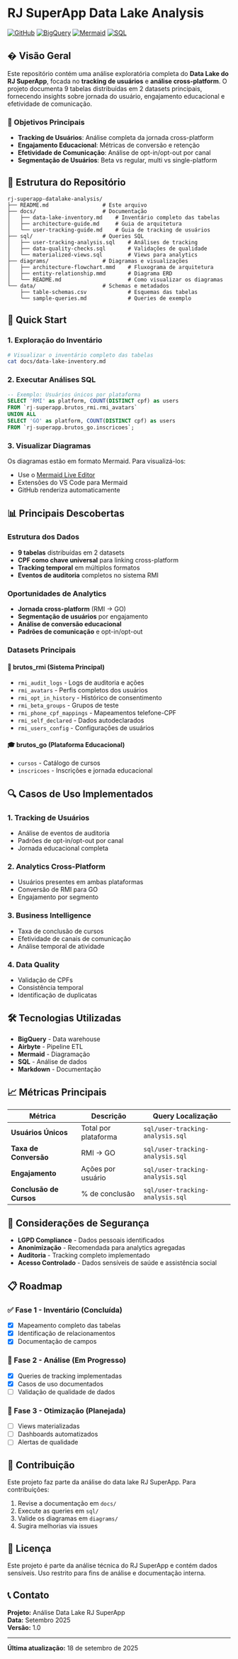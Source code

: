 # RJ SuperApp Data Lake Analysis

[![GitHub](https://img.shields.io/badge/GitHub-Repository-blue)](https://github.com/username/rj-superapp-datalake-analysis)
[![BigQuery](https://img.shields.io/badge/BigQuery-Data%20Warehouse-orange)](https://cloud.google.com/bigquery)
[![Mermaid](https://img.shields.io/badge/Mermaid-Diagrams-green)](https://mermaid-js.github.io/mermaid/)
[![SQL](https://img.shields.io/badge/SQL-Analysis-red)](https://cloud.google.com/bigquery/docs/reference/standard-sql)

## � Visão Geral

Este repositório contém uma análise exploratória completa do **Data Lake do RJ SuperApp**, focada no **tracking de usuários** e **análise cross-platform**. O projeto documenta 9 tabelas distribuídas em 2 datasets principais, fornecendo insights sobre jornada do usuário, engajamento educacional e efetividade de comunicação.

### 🎯 Objetivos Principais
- **Tracking de Usuários**: Análise completa da jornada cross-platform
- **Engajamento Educacional**: Métricas de conversão e retenção
- **Efetividade de Comunicação**: Análise de opt-in/opt-out por canal
- **Segmentação de Usuários**: Beta vs regular, multi vs single-platform

## 📁 Estrutura do Repositório

```
rj-superapp-datalake-analysis/
├── README.md                 # Este arquivo
├── docs/                     # Documentação
│   ├── data-lake-inventory.md    # Inventário completo das tabelas
│   ├── architecture-guide.md     # Guia de arquitetura
│   └── user-tracking-guide.md    # Guia de tracking de usuários
├── sql/                      # Queries SQL
│   ├── user-tracking-analysis.sql    # Análises de tracking
│   ├── data-quality-checks.sql       # Validações de qualidade
│   └── materialized-views.sql        # Views para analytics
├── diagrams/                 # Diagramas e visualizações
│   ├── architecture-flowchart.mmd    # Fluxograma de arquitetura
│   ├── entity-relationship.mmd       # Diagrama ERD
│   └── README.md                     # Como visualizar os diagramas
└── data/                     # Schemas e metadados
    ├── table-schemas.csv             # Esquemas das tabelas
    └── sample-queries.md             # Queries de exemplo
```

## 🚀 Quick Start

### 1. Exploração do Inventário
```bash
# Visualizar o inventário completo das tabelas
cat docs/data-lake-inventory.md
```

### 2. Executar Análises SQL
```sql
-- Exemplo: Usuários únicos por plataforma
SELECT 'RMI' as platform, COUNT(DISTINCT cpf) as users
FROM `rj-superapp.brutos_rmi.rmi_avatars`
UNION ALL
SELECT 'GO' as platform, COUNT(DISTINCT cpf) as users  
FROM `rj-superapp.brutos_go.inscricoes`;
```

### 3. Visualizar Diagramas
Os diagramas estão em formato Mermaid. Para visualizá-los:
- Use o [Mermaid Live Editor](https://mermaid.live/)
- Extensões do VS Code para Mermaid
- GitHub renderiza automaticamente

## 📊 Principais Descobertas

### Estrutura dos Dados
- **9 tabelas** distribuídas em 2 datasets
- **CPF como chave universal** para linking cross-platform
- **Tracking temporal** em múltiplos formatos
- **Eventos de auditoria** completos no sistema RMI

### Oportunidades de Analytics
- **Jornada cross-platform** (RMI → GO)
- **Segmentação de usuários** por engajamento
- **Análise de conversão educacional**
- **Padrões de comunicação** e opt-in/opt-out

### Datasets Principais

#### 🔧 brutos_rmi (Sistema Principal)
- `rmi_audit_logs` - Logs de auditoria e ações
- `rmi_avatars` - Perfis completos dos usuários
- `rmi_opt_in_history` - Histórico de consentimento
- `rmi_beta_groups` - Grupos de teste
- `rmi_phone_cpf_mappings` - Mapeamentos telefone-CPF
- `rmi_self_declared` - Dados autodeclarados
- `rmi_users_config` - Configurações de usuários

#### 🎓 brutos_go (Plataforma Educacional)
- `cursos` - Catálogo de cursos
- `inscricoes` - Inscrições e jornada educacional

## 🔍 Casos de Uso Implementados

### 1. **Tracking de Usuários**
- Análise de eventos de auditoria
- Padrões de opt-in/opt-out por canal
- Jornada educacional completa

### 2. **Analytics Cross-Platform**
- Usuários presentes em ambas plataformas
- Conversão de RMI para GO
- Engajamento por segmento

### 3. **Business Intelligence**
- Taxa de conclusão de cursos
- Efetividade de canais de comunicação
- Análise temporal de atividade

### 4. **Data Quality**
- Validação de CPFs
- Consistência temporal
- Identificação de duplicatas

## 🛠️ Tecnologias Utilizadas

- **BigQuery** - Data warehouse
- **Airbyte** - Pipeline ETL
- **Mermaid** - Diagramação
- **SQL** - Análise de dados
- **Markdown** - Documentação

## 📈 Métricas Principais

| Métrica | Descrição | Query Localização |
|---------|-----------|-------------------|
| **Usuários Únicos** | Total por plataforma | `sql/user-tracking-analysis.sql` |
| **Taxa de Conversão** | RMI → GO | `sql/user-tracking-analysis.sql` |
| **Engajamento** | Ações por usuário | `sql/user-tracking-analysis.sql` |
| **Conclusão de Cursos** | % de conclusão | `sql/user-tracking-analysis.sql` |

## 🔐 Considerações de Segurança

- **LGPD Compliance** - Dados pessoais identificados
- **Anonimização** - Recomendada para analytics agregadas
- **Auditoria** - Tracking completo implementado
- **Acesso Controlado** - Dados sensíveis de saúde e assistência social

## 📋 Roadmap

### ✅ Fase 1 - Inventário (Concluída)
- [x] Mapeamento completo das tabelas
- [x] Identificação de relacionamentos
- [x] Documentação de campos

### 🚧 Fase 2 - Análise (Em Progresso)
- [x] Queries de tracking implementadas
- [x] Casos de uso documentados
- [ ] Validação de qualidade de dados

### 📅 Fase 3 - Otimização (Planejada)
- [ ] Views materializadas
- [ ] Dashboards automatizados
- [ ] Alertas de qualidade

## 🤝 Contribuição

Este projeto faz parte da análise do data lake RJ SuperApp. Para contribuições:

1. Revise a documentação em `docs/`
2. Execute as queries em `sql/`
3. Valide os diagramas em `diagrams/`
4. Sugira melhorias via issues

## 📄 Licença

Este projeto é parte da análise técnica do RJ SuperApp e contém dados sensíveis. 
Uso restrito para fins de análise e documentação interna.

## 📞 Contato

**Projeto:** Análise Data Lake RJ SuperApp  
**Data:** Setembro 2025  
**Versão:** 1.0  

---

**Última atualização:** 18 de setembro de 2025